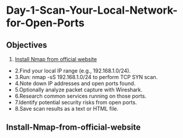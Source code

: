 # Day-1-Scan-Your-Local-Network-for-Open-Ports

## Objectives
 1. [Install Nmap from official website](#Install-Nmap-from-official-website)
- 2.Find your local IP range (e.g., 192.168.1.0/24).
- 3.Run: nmap -sS 192.168.1.0/24 to perform TCP SYN scan.
- 4.Note down IP addresses and open ports found.
- 5.Optionally analyze packet capture with Wireshark.
- 6.Research common services running on those ports.
- 7.Identify potential security risks from open ports.
- 8.Save scan results as a text or HTML file.
  
 ## Install-Nmap-from-official-website
